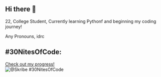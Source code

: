 ## Hi there 👋

22, College Student, Currently learning Pythonf and beginning my coding journey!

Any Pronouns, idrc

## #30NitesOfCode:
  [Check out my progress!](https://www.codedex.io/@Skribe/30-nites-of-code)  
  ![@Skribe #30NitesOfCode](https://www.codedex.io/api/petStatus?user=Skribe)

